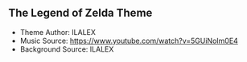 ## The Legend of Zelda Theme ##
- Theme Author: ILALEX 
- Music Source: https://www.youtube.com/watch?v=5GUiNoIm0E4
- Background Source: ILALEX
